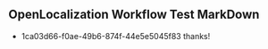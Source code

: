 ## OpenLocalization Workflow Test MarkDown
* 1ca03d66-f0ae-49b6-874f-44e5e5045f83 thanks!

<!--HONumber=Jul16_HO3-->


